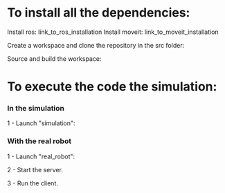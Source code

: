 # To install all the dependencies:
Install ros: link_to_ros_installation
Install moveit: link_to_moveit_installation

Create a workspace and clone the repository in the src folder:

Source and build the workspace:


# To execute the code the simulation:
### In the simulation
1 - Launch  "simulation":

### With the real robot
1 - Launch "real_robot":

2 - Start the server.

3 - Run the client.


